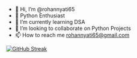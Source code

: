 - 👋 Hi, I’m @rohannyati65
- 👀 Python Enthusiast
- 🌱 I’m currently learning DSA
- 💞️ I’m looking to collaborate on Python Projects
- 📫 How to reach me rohannyati65@gmail.com

[![GitHub Streak](https://github-readme-streak-stats.herokuapp.com/?user=rohannyati65)](https://git.io/streak-stats)

<!---
rohannyati65/rohannyati65 is a ✨ special ✨ repository because its `README.md` (this file) appears on your GitHub profile.
You can click the Preview link to take a look at your changes.
--->
